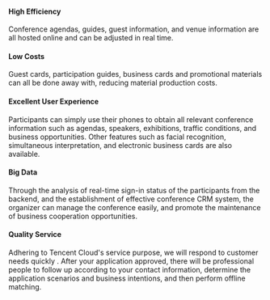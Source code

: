 #### High Efficiency
Conference agendas, guides, guest information, and venue information are all hosted online and can be adjusted in real time.

#### Low Costs
Guest cards, participation guides, business cards and promotional materials can all be done away with, reducing material production costs.

#### Excellent User Experience
Participants can simply use their phones to obtain all relevant conference information such as agendas, speakers, exhibitions, traffic conditions, and business opportunities. Other features such as facial recognition, simultaneous interpretation, and electronic business cards are also available.

#### Big Data
Through the analysis of real-time sign-in status of the participants from the backend, and the establishment of effective conference CRM system, the organizer can manage the conference easily, and promote the maintenance of business cooperation opportunities.

#### Quality Service
Adhering to Tencent Cloud's service purpose, we will respond to customer needs quickly . After your application approved, there will be professional people to follow up according to your contact information, determine the application scenarios and business intentions, and then perform offline matching.
